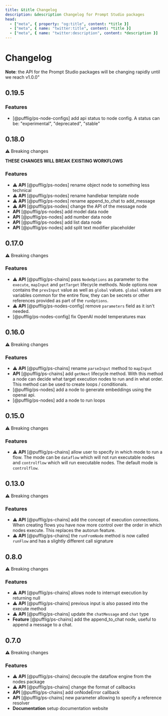 ```yaml
---
title: &title Changelog
description: &description Changelog for Prompt Studio packages
head:
  - ["meta", { property: "og:title", content: *title }]
  - ["meta", { name: "twitter:title", content: *title }]
  - ["meta", { name: "twitter:description", content: *description }]
---
```


# Changelog

**Note**: the API for the Prompt Studio packages will be changing rapidly until we reach v1.0.0"

## 0.19.5

### Features

- [@pufflig/ps-node-configs] add api status to node config. A status can be: "experimental", "deprecated", "stable"

## 0.18.0

:warning: Breaking changes

**THESE CHANGES WILL BREAK EXISTING WORKFLOWS**

### Features

- :warning: **API** [@pufflig/ps-nodes] rename object node to something less technical
- :warning: **API** [@pufflig/ps-nodes] rename handlebar template node
- :warning: **API** [@pufflig/ps-nodes] rename append_to_chat to add_message
- :warning: **API** [@pufflig/ps-nodes] change the API of the message node
- **API** [@pufflig/ps-nodes] add model data node
- **API** [@pufflig/ps-nodes] add number data node
- **API** [@pufflig/ps-nodes] add list data node
- **API** [@pufflig/ps-nodes] add split text modifier placeholder

## 0.17.0

:warning: Breaking changes

### Features

- :warning: **API** [@pufflig/ps-chains] pass `NodeOptions` as parameter to the `execute`, `mapInput` and `getTarget` lifecycle methods. Node options now contains the `prevInput` value as well as `global` values. `global` values are variables common for the entire flow, they can be secrets or other references provided as part of the `runOptions`.
- :warning: **API** [@pufflig/ps-nodes-config] remove `parameters` field as it isn't needed.
- [@pufflig/ps-nodes-config] fix OpenAI model temperatures max

## 0.16.0

:warning: Breaking changes

### Features

- :warning: **API** [@pufflig/ps-chains] rename `parseInput` method to `mapInput`
- **API** [@pufflig/ps-chains] add `getNext` lifecycle method. With this method a node can decide what target execution nodes to run and in what order. This method can be used to create loops / conditionals.
- [@pufflig/ps-nodes] add a node to generate embeddings using the openai api.
- [@pufflig/ps-nodes] add a node to run loops

## 0.15.0

:warning: Breaking changes

### Features

- :warning: **API** [@pufflig/ps-chains] allow user to specify in which mode to run a flow. The mode can be `dataflow` which will not run executable nodes and `controlflow` which will run executable nodes. The default mode is `controlflow`.

## 0.13.0

:warning: Breaking changes

### Features

- :warning: **API** [@pufflig/ps-chains] add the concept of execution connections. When creating flows you have now
  more control over the order in which nodes execute. This replaces the autorun feature.
- :warning: **API** [@pufflig/ps-chains] the `runFromNode` method is now called `runFlow` and has a slightly different call signature

## 0.8.0

:warning: Breaking changes

### Features

- :warning: **API** [@pufflig/ps-chains] allows node to interrupt execution by returning null
- :warning: **API** [@pufflig/ps-chains] previous input is also passed into the execute method
- :warning: **API** [@pufflig/ps-chains] update the `chatMessage` and `chat` type
- **Feature** [@pufflig/ps-chains] add the append_to_chat node, useful to append a message to a chat.

## 0.7.0

:warning: Breaking changes

### Features

- :warning: **API** [@pufflig/ps-chains] decouple the dataflow engine from the nodes package
- :warning: **API** [@pufflig/ps-chains] change the format of callbacks
- **API** [@pufflig/ps-chains] add onNodeError callback
- **API** [@pufflig/ps-chains] new parameter allowing to specify a reference resolver
- **Documentation** setup documentation website
